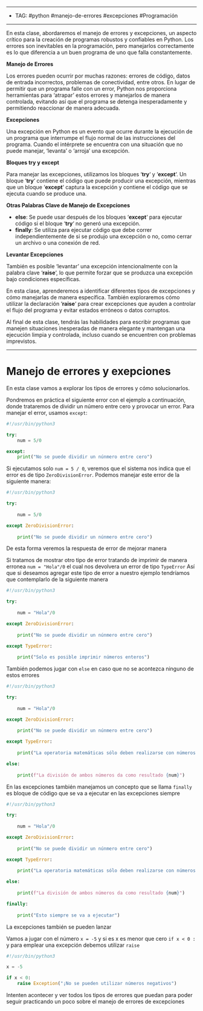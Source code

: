 
----
- TAG: #python #manejo-de-errores #excepciones #Programación 
-----
En esta clase, abordaremos el manejo de errores y excepciones, un aspecto crítico para la creación de programas robustos y confiables en Python. Los errores son inevitables en la programación, pero manejarlos correctamente es lo que diferencia a un buen programa de uno que falla constantemente.

**Manejo de Errores**

Los errores pueden ocurrir por muchas razones: errores de código, datos de entrada incorrectos, problemas de conectividad, entre otros. En lugar de permitir que un programa falle con un error, Python nos proporciona herramientas para ‘atrapar’ estos errores y manejarlos de manera controlada, evitando así que el programa se detenga inesperadamente y permitiendo reaccionar de manera adecuada.

**Excepciones**

Una excepción en Python es un evento que ocurre durante la ejecución de un programa que interrumpe el flujo normal de las instrucciones del programa. Cuando el intérprete se encuentra con una situación que no puede manejar, ‘levanta’ o ‘arroja’ una excepción.

**Bloques try y except**

Para manejar las excepciones, utilizamos los bloques ‘**try**‘ y ‘**except**‘. Un bloque ‘**try**‘ contiene el código que puede producir una excepción, mientras que un bloque ‘**except**‘ captura la excepción y contiene el código que se ejecuta cuando se produce una.

**Otras Palabras Clave de Manejo de Excepciones**

- **else**: Se puede usar después de los bloques ‘**except**‘ para ejecutar código si el bloque ‘**try**‘ no generó una excepción.
- **finally**: Se utiliza para ejecutar código que debe correr independientemente de si se produjo una excepción o no, como cerrar un archivo o una conexión de red.

**Levantar Excepciones**

También es posible ‘levantar’ una excepción intencionalmente con la palabra clave ‘**raise**‘, lo que permite forzar que se produzca una excepción bajo condiciones específicas.

En esta clase, aprenderemos a identificar diferentes tipos de excepciones y cómo manejarlas de manera específica. También exploraremos cómo utilizar la declaración ‘**raise**‘ para crear excepciones que ayuden a controlar el flujo del programa y evitar estados erróneos o datos corruptos.

Al final de esta clase, tendrás las habilidades para escribir programas que manejen situaciones inesperadas de manera elegante y mantengan una ejecución limpia y controlada, incluso cuando se encuentren con problemas imprevistos.

----
# Manejo de errores y exepciones 

En esta clase vamos a explorar los tipos de errores y cómo solucionarlos.

Pondremos en práctica el siguiente error con el ejemplo a continuación, donde trataremos de dividir un número entre cero y provocar un error. Para manejar el error, usamos `except`:
```python 
#!/usr/bin/python3

try:	
	num = 5/0

except:
	print("No se puede dividir un núnmero entre cero")
```


Si ejecutamos solo `num = 5 / 0`, veremos que el sistema nos indica que el error es de tipo `ZeroDivisionError`. Podemos manejar este error de la siguiente manera:

```python
#!/usr/bin/python3

try:
	
	num = 5/0

except ZeroDivisionError:
	
	print("No se puede dividir un núnmero entre cero")
```

De esta forma veremos la respuesta de error de mejorar manera 

Si tratamos de mostrar otro tipo de error tratando de imprimir de manera erronea `num = "Hola"/0` el cual nos devolvera un error de tipo `TypeError`
Así que si deseamos agregar este tipo de error a nuestro ejemplo tendríamos que contemplarlo de la siguiente manera 

```python
#!/usr/bin/python3

try:
	
	num = "Hola"/0

except ZeroDivisionError:
	
	print("No se puede dividir un núnmero entre cero")

except TypeError:
	
	print("Solo es posible imprimir números enteros")
```

También podemos jugar con `else` en caso que no se acontezca ninguno de estos errores

```python
#!/usr/bin/python3

try:
	
	num = "Hola"/0

except ZeroDivisionError:
	
	print("No se puede dividir un núnmero entre cero")

except TypeError:
	
	print("La operatoria matemáticas sólo deben realizarse con números!")

else:
	
	print(f"La división de ambos números da como resultado {num}")
```

En las excepciones también manejamos un concepto que se llama `finally` es bloque de código que se va a ejecutar en las excepciones siempre

```python
#!/usr/bin/python3

try:
	
	num = "Hola"/0

except ZeroDivisionError:
	
	print("No se puede dividir un núnmero entre cero")

except TypeError:
	
	print("La operatoria matemáticas sólo deben realizarse con números!")

else:
	
	print(f"La división de ambos números da como resultado {num}")

finally:
	
	print("Esto siempre se va a ejecutar")
```

La excepciones también se pueden lanzar 

Vamos a jugar con el número `x = -5` y si es x es menor que cero `if x < 0 :` y para emplear una excepción debemos utilizar `raise` 

```python
#!/usr/bin/python3

x = -5

if x < 0:
	raise Exception("¡No se pueden utilizar números negativos")
```

Intenten acontecer y ver todos los tipos de errores que puedan para poder seguir practicando un poco sobre el manejo de errores de excepciones 